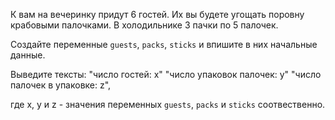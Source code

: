 К вам на вечеринку придут 6 гостей. Их вы будете угощать поровну крабовыми палочками. В холодильнике 3 пачки по 5 палочек.

Создайте переменные ```guests```, ```packs```, ```sticks``` и впишите в них начальные данные.

Выведите тексты: 
"число гостей: х"
"число упаковок палочек: у"
"число палочек в упаковке: z",

где x, y и z - значения переменных ```guests```, ```packs``` и ```sticks``` соотвественно. 

